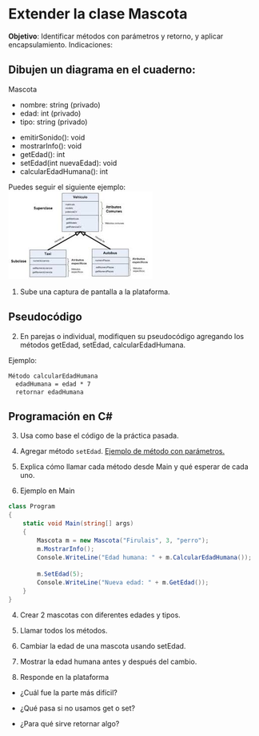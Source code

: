 # Extender la clase Mascota

**Objetivo**: Identificar métodos con parámetros y retorno, y aplicar encapsulamiento.
Indicaciones:

## Dibujen un diagrama en el cuaderno:

Mascota

- nombre: string (privado)
- edad: int (privado)
- tipo: string (privado)
+ emitirSonido(): void
+ mostrarInfo(): void
+ getEdad(): int
+ setEdad(int nuevaEdad): void
+ calcularEdadHumana(): int

Puedes seguir el siguiente ejemplo:
![ejemplo de diagrama de una clase](../imagenes/clasesyobjetos.jpg)

1. Sube una captura de pantalla a la plataforma.


## Pseudocódigo

2. En parejas o individual, modifiquen su pseudocódigo agregando los métodos getEdad, setEdad, calcularEdadHumana.

Ejemplo:

```
Método calcularEdadHumana
  edadHumana = edad * 7
  retornar edadHumana
```

## Programación en C#

3. Usa como base el código de la práctica pasada.

2. Agregar método `setEdad`. [Ejemplo de método con parámetros.](parametrosMetodos.md)

3. Explica cómo llamar cada método desde Main y qué esperar de cada uno.

2. Ejemplo en Main 

```c#
class Program
{
    static void Main(string[] args)
    {
        Mascota m = new Mascota("Firulais", 3, "perro");
        m.MostrarInfo();
        Console.WriteLine("Edad humana: " + m.CalcularEdadHumana());

        m.SetEdad(5);
        Console.WriteLine("Nueva edad: " + m.GetEdad());
    }
}
```

4. Crear 2 mascotas con diferentes edades y tipos.

5. Llamar todos los métodos. 

6. Cambiar la edad de una mascota usando setEdad.

7. Mostrar la edad humana antes y después del cambio.

8. Responde en la plataforma

-   ¿Cuál fue la parte más difícil?

- ¿Qué pasa si no usamos get o set?

- ¿Para qué sirve retornar algo?

